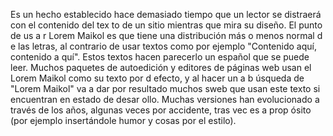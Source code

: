 Es un hecho establecido hace demasiado tiempo que un 
lector se distraerá con el contenido del tex
to de un sitio mientras que mira su diseño. El punto de us
a
r Lorem Maikol es que tiene una distribución más o menos normal d
e las letras, al contrario de usar textos como 
por ejemplo "Contenido aquí, contenido a
quí". Estos textos hacen parecerlo un español que se puede 
leer. Muchos paquetes de autoedición y 
editores de páginas web usan el Lorem Maikol como su texto por d
efecto, y al hacer un
a b
úsqueda de "Lorem Maikol" va a dar por resultado muchos sweb que usan este texto si encuentran en estado de desar
ollo. Muchas versiones han 
evolucionado a través de los años, algunas veces por accidente, 
tras vec
es a prop
ósito (por ejemplo insertándole humor y cosas por el estilo).  
 